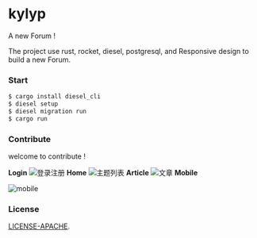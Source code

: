 # kylyp

A new Forum !

The project use rust, rocket, diesel, postgresql, and Responsive design to build a new Forum.

### Start

```bash
$ cargo install diesel_cli
$ diesel setup
$ diesel migration run
$ cargo run
```
 

### Contribute
 
welcome to contribute !

**Login**
![登录注册](https://github.com/mcux/kylyp/blob/master/public/2017-09-06%2001-17-07%E5%B1%8F%E5%B9%95%E6%88%AA%E5%9B%BE.png?raw=true)
**Home**
![主题列表](https://raw.githubusercontent.com/mcux/kylyp/master/public/2017-09-06%2001-11-08%E5%B1%8F%E5%B9%95%E6%88%AA%E5%9B%BE.png)
**Article**
![文章](https://raw.githubusercontent.com/mcux/kylyp/master/public/2017-09-06%2001-13-25%E5%B1%8F%E5%B9%95%E6%88%AA%E5%9B%BE.png)
**Mobile**

![mobile](https://raw.githubusercontent.com/mcux/kylyp/master/public/2017-09-06%2001-37-32%E5%B1%8F%E5%B9%95%E6%88%AA%E5%9B%BE.png)


### License

[LICENSE-APACHE](https://github.com/mcux/kylyp/blob/master/LICENSE).
